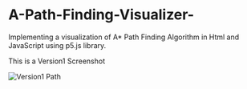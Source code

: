 # A-Path-Finding-Visualizer-
Implementing a visualization of A* Path Finding Algorithm in Html and JavaScript using p5.js library.

This is a Version1 Screenshot

![Version1 Path](https://user-images.githubusercontent.com/63105008/92275010-ebebcf80-ef0b-11ea-9ea4-614b7cbd0c79.jpg)
